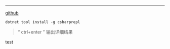 ***
[github](https://github.com/waf/CSharpRepl)

`dotnet tool install -g csharprepl`

>“ ctrl+enter ” 输出详细结果

test